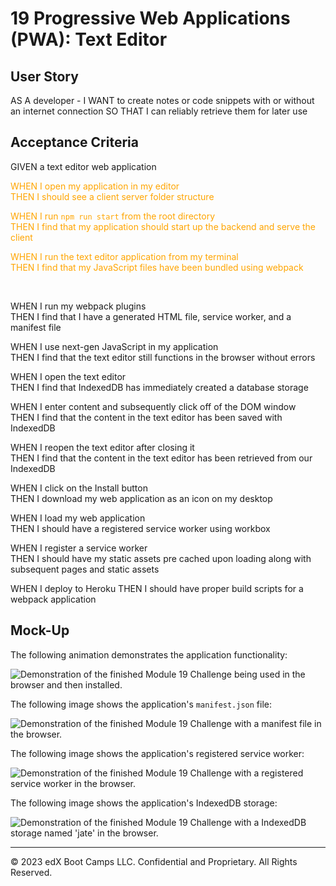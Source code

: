 # 19 Progressive Web Applications (PWA): Text Editor

## User Story

AS A developer - I WANT to create notes or code snippets with or without an internet connection
SO THAT I can reliably retrieve them for later use

## Acceptance Criteria

GIVEN a text editor web application

<div style="color:orange;">
WHEN I open my application in my editor<br/>
THEN I should see a client server folder structure<br/>

WHEN I run `npm run start` from the root directory<br/>
THEN I find that my application should start up the backend and serve the client<br/>

WHEN I run the text editor application from my terminal<br/>
THEN I find that my JavaScript files have been bundled using webpack</div><br/>

WHEN I run my webpack plugins<br/>
THEN I find that I have a generated HTML file, service worker, and a manifest file

WHEN I use next-gen JavaScript in my application<br/>
THEN I find that the text editor still functions in the browser without errors

WHEN I open the text editor<br/>
THEN I find that IndexedDB has immediately created a database storage

WHEN I enter content and subsequently click off of the DOM window<br/>
THEN I find that the content in the text editor has been saved with IndexedDB

WHEN I reopen the text editor after closing it<br/>
THEN I find that the content in the text editor has been retrieved from our IndexedDB

WHEN I click on the Install button<br/>
THEN I download my web application as an icon on my desktop

WHEN I load my web application<br/>
THEN I should have a registered service worker using workbox

WHEN I register a service worker<br/>
THEN I should have my static assets pre cached upon loading along with subsequent pages and static assets

WHEN I deploy to Heroku
THEN I should have proper build scripts for a webpack application

## Mock-Up

The following animation demonstrates the application functionality:

![Demonstration of the finished Module 19 Challenge being used in the browser and then installed.](./Assets/00-demo.gif)

The following image shows the application's `manifest.json` file:

![Demonstration of the finished Module 19 Challenge with a manifest file in the browser.](./Assets/01-manifest.png)

The following image shows the application's registered service worker:

![Demonstration of the finished Module 19 Challenge with a registered service worker in the browser.](./Assets/02-service-worker.png)

The following image shows the application's IndexedDB storage:

![Demonstration of the finished Module 19 Challenge with a IndexedDB storage named 'jate' in the browser.](./Assets/03-idb-storage.png)

- - -
© 2023 edX Boot Camps LLC. Confidential and Proprietary. All Rights Reserved.
